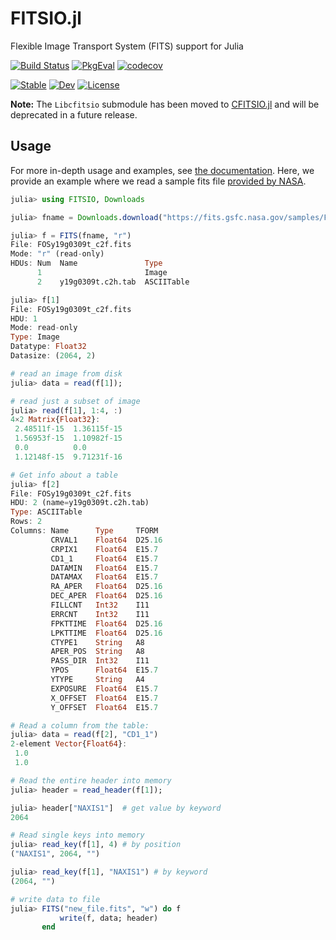 FITSIO.jl
=========

Flexible Image Transport System (FITS) support for Julia


[![Build Status](https://github.com/juliaastro/FITSIO.jl/workflows/CI/badge.svg?branch=master)](https://github.com/juliaastro/FITSIO.jl/actions)
[![PkgEval](https://juliaci.github.io/NanosoldierReports/pkgeval_badges/F/FITSIO.svg)](https://juliaci.github.io/NanosoldierReports/pkgeval_badges/report.html)
[![codecov](https://codecov.io/gh/juliaastro/fitsio.jl/branch/master/graph/badge.svg?token=SA9EG0z8pt)](https://codecov.io/gh/juliaastro/fitsio.jl)


[![Stable](https://img.shields.io/badge/docs-stable-blue.svg)](http://juliaastro.github.io/FITSIO.jl/stable/)
[![Dev](https://img.shields.io/badge/docs-dev-blue.svg)](http://juliaastro.github.io/FITSIO.jl/dev/)
[![License](https://img.shields.io/badge/License-MIT-yellow.svg)](https://opensource.org/licenses/MIT)

**Note:** The `Libcfitsio` submodule has been moved to [CFITSIO.jl](https://github.com/JuliaAstro/CFITSIO.jl) and will be deprecated in a future release.


## Usage

For more in-depth usage and examples, see [the documentation](http://juliaastro.github.io/FITSIO.jl/stable/).
Here, we provide an example where we read a sample fits file [provided by NASA](https://fits.gsfc.nasa.gov/fits_samples.html).

```julia
julia> using FITSIO, Downloads

julia> fname = Downloads.download("https://fits.gsfc.nasa.gov/samples/FOSy19g0309t_c2f.fits", "FOSy19g0309t_c2f.fits")

julia> f = FITS(fname, "r")
File: FOSy19g0309t_c2f.fits
Mode: "r" (read-only)
HDUs: Num  Name               Type
      1                       Image
      2    y19g0309t.c2h.tab  ASCIITable

julia> f[1]
File: FOSy19g0309t_c2f.fits
HDU: 1
Mode: read-only
Type: Image
Datatype: Float32
Datasize: (2064, 2)

# read an image from disk
julia> data = read(f[1]);

# read just a subset of image
julia> read(f[1], 1:4, :)
4×2 Matrix{Float32}:
 2.48511f-15  1.36115f-15
 1.56953f-15  1.10982f-15
 0.0          0.0
 1.12148f-15  9.71231f-16

# Get info about a table
julia> f[2]
File: FOSy19g0309t_c2f.fits
HDU: 2 (name=y19g0309t.c2h.tab)
Type: ASCIITable
Rows: 2
Columns: Name      Type     TFORM
         CRVAL1    Float64  D25.16
         CRPIX1    Float64  E15.7
         CD1_1     Float64  E15.7
         DATAMIN   Float64  E15.7
         DATAMAX   Float64  E15.7
         RA_APER   Float64  D25.16
         DEC_APER  Float64  D25.16
         FILLCNT   Int32    I11
         ERRCNT    Int32    I11
         FPKTTIME  Float64  D25.16
         LPKTTIME  Float64  D25.16
         CTYPE1    String   A8
         APER_POS  String   A8
         PASS_DIR  Int32    I11
         YPOS      Float64  E15.7
         YTYPE     String   A4
         EXPOSURE  Float64  E15.7
         X_OFFSET  Float64  E15.7
         Y_OFFSET  Float64  E15.7

# Read a column from the table:
julia> data = read(f[2], "CD1_1")
2-element Vector{Float64}:
 1.0
 1.0

# Read the entire header into memory
julia> header = read_header(f[1]);

julia> header["NAXIS1"]  # get value by keyword
2064

# Read single keys into memory
julia> read_key(f[1], 4) # by position
("NAXIS1", 2064, "")

julia> read_key(f[1], "NAXIS1") # by keyword
(2064, "")

# write data to file
julia> FITS("new_file.fits", "w") do f
           write(f, data; header)
       end
```
